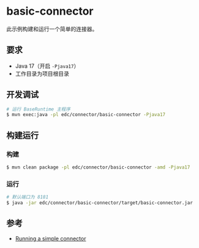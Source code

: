 # basic-connector

此示例构建和运行一个简单的连接器。

## 要求

* Java 17（开启 `-Pjava17`）
* 工作目录为项目根目录

## 开发调试

```bash
# 运行 BaseRuntime 主程序
$ mvn exec:java -pl edc/connector/basic-connector -Pjava17
```

## 构建运行

### 构建

```bash
$ mvn clean package -pl edc/connector/basic-connector -amd -Pjava17
```

### 运行

```bash
# 默认端口为 8181
$ java -jar edc/connector/basic-connector/target/basic-connector.jar
```

## 参考

* [Running a simple connector][basic-01-basic-connector]

[basic-01-basic-connector]: https://github.com/eclipse-edc/Samples/tree/main/basic/basic-01-basic-connector
